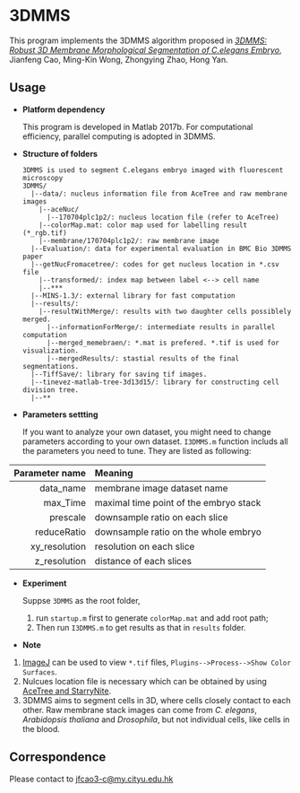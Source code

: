 3DMMS
=================
This program implements the 3DMMS algorithm proposed in [*3DMMS: Robust 3D Membrane Morphological Segmentation of C.elegans Embryo*](https://bmcbioinformatics.biomedcentral.com/articles/10.1186/s12859-019-2720-x), Jianfeng Cao, Ming-Kin Wong, Zhongying Zhao, Hong Yan. 

## Usage
* **Platform dependency** 

  This program is developed in Matlab 2017b. For computational efficiency, parallel computing is adopted in 3DMMS.

* **Structure of folders**

  ```
  3DMMS is used to segment C.elegans embryo imaged with fluorescent microscopy
  3DMMS/
    |--data/: nucleus information file from AceTree and raw membrane images
      |--aceNuc/
        |--170704plc1p2/: nucleus location file (refer to AceTree)
      |--colorMap.mat: color map used for labelling result (*_rgb.tif)
      |--membrane/170704plc1p2/: raw membrane image 
    |--Evaluation/: data for experimental evaluation in BMC Bio 3DMMS paper
    |--getNucFromacetree/: codes for get nucleus location in *.csv file
      |--transformed/: index map between label <--> cell name
      |--***
    |--MINS-1.3/: external library for fast computation
    |--results/:
      |--resultWithMerge/: results with two daughter cells possiblely merged.
        |--informationForMerge/: intermediate results in parallel computation
        |--merged_memebraen/: *.mat is prefered. *.tif is used for visualization.
        |--mergedResults/: stastial results of the final segmentations.
    |--TiffSave/: library for saving tif images.
    |--tinevez-matlab-tree-3d13d15/: library for constructing cell division tree.
    |--**      
  ```
* **Parameters settting**

  If you want to analyze your own dataset, you might need to change parameters according to your own dataset. `I3DMMS.m` function includs all the parameters you need to tune. They are listed as following:

| **Parameter name** | **Meaning**                            |
| -----------------: | :------------------------------------- |
|          data_name | membrane image dataset name            |
|           max_Time | maximal time point of the embryo stack |
|           prescale | downsample ratio on each slice         |
|        reduceRatio | downsample ratio on the whole embryo   |
|      xy_resolution | resolution on each slice               |
|       z_resolution | distance of each slices                |

* **Experiment**

  Suppse `3DMMS` as the root folder, 

  1. run `startup.m` first to generate `colorMap.mat` and add root path;
  2. Then run `I3DMMS.m` to  get results as that in `results` folder.

* **Note**

1. [ImageJ](https://fiji.sc/) can be used to view `*.tif` files, `Plugins-->Process-->Show Color Surfaces`.
2. Nulcues location file is necessary which can be obtained by using [AceTree and StarryNite](https://www.nature.com/articles/nprot.2006.222).
3. 3DMMS aims to segment cells in 3D, where cells closely contact to each other. Raw membrane stack images can come from *C. elegans*,  *Arabidopsis thaliana* and *Drosophila*, but not individual cells, like cells in the blood. 

## **Correspondence**
Please contact to jfcao3-c@my.cityu.edu.hk
